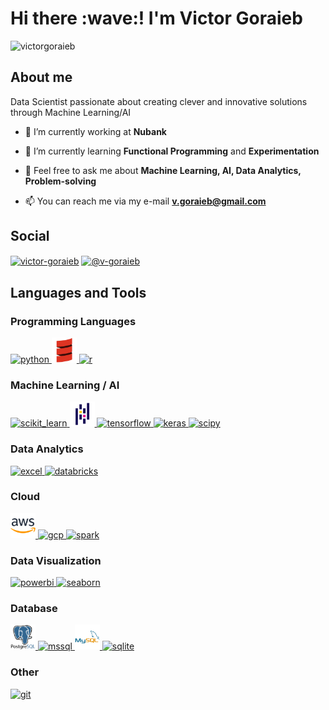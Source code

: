 <h1 align="left"> Hi there :wave:! I'm Victor Goraieb</h1>

<p align="left"> <img src="https://komarev.com/ghpvc/?username=victorgoraieb&label=Profile%20views&color=0e75b6&style=flat" alt="victorgoraieb" /> </p>


## About me

Data Scientist passionate about creating clever and innovative solutions through Machine Learning/AI

- 🔭 I’m currently working at **Nubank**

- 🌱 I’m currently learning **Functional Programming** and **Experimentation**

- 💬 Feel free to ask me about **Machine Learning, AI, Data Analytics, Problem-solving**

- 📫 You can reach me via my e-mail **v.goraieb@gmail.com**


## Social
<p align="left">
<a href="https://linkedin.com/in/victor-goraieb" target="blank"><img align="center" src="https://raw.githubusercontent.com/rahuldkjain/github-profile-readme-generator/master/src/images/icons/Social/linked-in-alt.svg" alt="victor-goraieb" height="30" width="40" /></a>
<a href="https://medium.com/@v-goraieb" target="blank"><img align="center" src="https://raw.githubusercontent.com/rahuldkjain/github-profile-readme-generator/master/src/images/icons/Social/medium.svg" alt="@v-goraieb" height="30" width="40" /></a>
</p>

## Languages and Tools 
   
### Programming Languages
<a href="https://www.python.org" target="_blank" rel="noreferrer"> <img src="https://upload.wikimedia.org/wikipedia/commons/thumb/c/c3/Python-logo-notext.svg/182px-Python-logo-notext.svg.png" alt="python" width="40" height="40"/> </a> 
<a href="https://www.scala-lang.org" target="_blank" rel="noreferrer"> <img src="https://raw.githubusercontent.com/devicons/devicon/master/icons/scala/scala-original.svg" alt="scala" width="40" height="40"/> </a> 
<a href="https://www.r-project.org" target="_blank" rel="noreferrer"> <img src="https://upload.wikimedia.org/wikipedia/commons/thumb/1/1b/R_logo.svg/182px-R_logo.svg.png" alt="r" width="40" height="40"/> </a> 

### Machine Learning / AI
<a href="https://scikit-learn.org/" target="_blank" rel="noreferrer"> <img src="https://upload.wikimedia.org/wikipedia/commons/0/05/Scikit_learn_logo_small.svg" alt="scikit_learn" width="40" height="40"/> </a>
<a href="https://pandas.pydata.org/" target="_blank" rel="noreferrer"> <img src="https://raw.githubusercontent.com/devicons/devicon/2ae2a900d2f041da66e950e4d48052658d850630/icons/pandas/pandas-original.svg" alt="pandas" width="40" height="40"/> </a> 
<a href="https://www.tensorflow.org" target="_blank" rel="noreferrer"> <img src="https://www.vectorlogo.zone/logos/tensorflow/tensorflow-icon.svg" alt="tensorflow" width="40" height="40"/> </a>
<a href="https://keras.io/" target="_blank" rel="noreferrer"> <img src="https://upload.wikimedia.org/wikipedia/commons/thumb/a/ae/Keras_logo.svg/270px-Keras_logo.svg.png" alt="keras" width="40" height="40"/> </a>
<a href = "https://docs.scipy.org/doc/scipy/reference/stats.html" target="_blank" rel="noreferrer"> <img src="https://docs.scipy.org/doc/scipy/_static/logo.svg" alt="scipy" width="40" height="40"/> </a>

### Data Analytics
<a href="http://products.office.com/en-us/excel" target="_blank" rel="noreferrer"> <img src="https://upload.wikimedia.org/wikipedia/commons/thumb/3/34/Microsoft_Office_Excel_%282019%E2%80%93present%29.svg/195px-Microsoft_Office_Excel_%282019%E2%80%93present%29.svg.png" alt="excel" width="40" height="40"/> </a>
<a href="https://databricks.com/" target="_blank" rel="noreferrer"> <img src="https://upload.wikimedia.org/wikipedia/commons/thumb/6/63/Databricks_Logo.png/330px-Databricks_Logo.png" alt="databricks" width="70" height="40"/> </a>


### Cloud
<a href="https://aws.amazon.com" target="_blank" rel="noreferrer"> <img src="https://raw.githubusercontent.com/devicons/devicon/master/icons/amazonwebservices/amazonwebservices-original-wordmark.svg" alt="aws" width="40" height="40"/> </a> 
<a href="https://cloud.google.com" target="_blank" rel="noreferrer"> <img src="https://www.vectorlogo.zone/logos/google_cloud/google_cloud-icon.svg" alt="gcp" width="40" height="40"/> </a> 
<a href="https://en.wikipedia.org/wiki/Apache_Spark" target="_blank" rel="noreferrer"> <img src="https://upload.wikimedia.org/wikipedia/commons/thumb/f/f3/Apache_Spark_logo.svg/375px-Apache_Spark_logo.svg.png" alt="spark" width="60" height="40"/> </a> 

### Data Visualization
<a href="https://powerbi.microsoft.com/" target="_blank" rel="noreferrer"> <img src="https://upload.wikimedia.org/wikipedia/en/thumb/2/20/Power_BI_logo.svg/195px-Power_BI_logo.svg.png" alt="powerbi" width="40" height="40"/> </a> 
<a href="https://seaborn.pydata.org/" target="_blank" rel="noreferrer"> <img src="https://seaborn.pydata.org/_images/logo-mark-lightbg.svg" alt="seaborn" width="40" height="40"/> </a> 
    
### Database
<a href="https://www.postgresql.org" target="_blank" rel="noreferrer"> <img src="https://raw.githubusercontent.com/devicons/devicon/master/icons/postgresql/postgresql-original-wordmark.svg" alt="postgresql" width="40" height="40"/> </a> 
<a href="https://www.microsoft.com/en-us/sql-server" target="_blank" rel="noreferrer"> <img src="https://www.svgrepo.com/show/303229/microsoft-sql-server-logo.svg" alt="mssql" width="40" height="40"/> </a> 
<a href="https://www.mysql.com/" target="_blank" rel="noreferrer"> <img src="https://raw.githubusercontent.com/devicons/devicon/master/icons/mysql/mysql-original-wordmark.svg" alt="mysql" width="40" height="40"/> </a>
<a href="https://www.sqlite.org/" target="_blank" rel="noreferrer"> <img src="https://www.vectorlogo.zone/logos/sqlite/sqlite-icon.svg" alt="sqlite" width="40" height="40"/> </a> 
    
### Other
<a href="https://git-scm.com/" target="_blank" rel="noreferrer"> <img src="https://www.vectorlogo.zone/logos/git-scm/git-scm-icon.svg" alt="git" width="40" height="40"/> </a>

